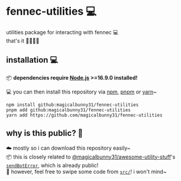 # fennec-utilities 💻
utilities package for interacting with fennec 💻
<br>
that's it 🐰🦊🐺🦌


## installation 💻

📦 **dependencies require [Node.js](https://nodejs.org "https://nodejs.org 🔗") >=16.9.0 installed!**

💻 you can then install this repository via [npm](https://www.npmjs.com "https://www.npmjs.com 🔗"), [pnpm](https://pnpm.io "https://pnpm.io 🔗") or [yarn](https://yarnpkg.com "https://yarnpkg.com 🔗")~

```sh-session
npm install github:magicalbunny31/fennec-utilities
pnpm add github:magicalbunny31/fennec-utilities
yarn add https://github.com/magicalbunny31/fennec-utilities
```


## why is this public? 📔
☁️ mostly so i can download this repository easily~
<br>
📦 this is closely related to [@magicalbunny31/awesome-utility-stuff](https://github.com/magicalbunny31/awesome-utility-stuff)'s [`sendBotError`](https://github.com/magicalbunny31/awesome-utility-stuff/blob/main/src/functions/sendBotError.js), which is already public!
<br>
📩 however, feel free to swipe some code from [`src/`](./src)! i won't mind~
